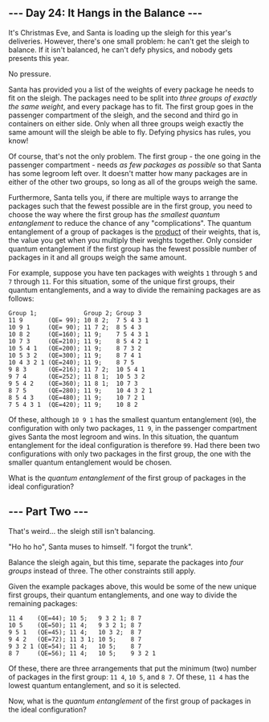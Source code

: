 ## --- Day 24: It Hangs in the Balance --- ##

It's Christmas Eve, and Santa is loading up the sleigh for this year's
deliveries. However, there's one small problem: he can't get the sleigh
to balance. If it isn't balanced, he can't defy physics, and nobody
gets presents this year.

No pressure.

Santa has provided you a list of the weights of every package he needs
to fit on the sleigh. The packages need to be split into *three groups
of exactly the same weight*, and every package has to fit. The first
group goes in the passenger compartment of the sleigh, and the second
and third go in containers on either side. Only when all three groups
weigh exactly the same amount will the sleigh be able to fly. Defying
physics has rules, you know!

Of course, that's not the only problem. The first group - the one going
in the passenger compartment - needs *as few packages as possible* so
that Santa has some legroom left over. It doesn't matter how many
packages are in either of the other two groups, so long as all of the
groups weigh the same.

Furthermore, Santa tells you, if there are multiple ways to arrange the
packages such that the fewest possible are in the first group, you need
to choose the way where the first group has *the smallest quantum
entanglement* to reduce the chance of any "complications". The quantum
entanglement of a group of packages is the [product](https://en.wikipedia.org/wiki/Product_%28mathematics%29)
of their weights, that is, the value you get when you multiply their
weights together. Only consider quantum entanglement if the first group
has the fewest possible number of packages in it and all groups weigh
the same amount.

For example, suppose you have ten packages with weights `1` through `5`
and `7` through `11`. For this situation, some of the unique first
groups, their quantum entanglements, and a way to divide the remaining
packages are as follows:

    Group 1;             Group 2; Group 3
    11 9       (QE= 99); 10 8 2;  7 5 4 3 1
    10 9 1     (QE= 90); 11 7 2;  8 5 4 3
    10 8 2     (QE=160); 11 9;    7 5 4 3 1
    10 7 3     (QE=210); 11 9;    8 5 4 2 1
    10 5 4 1   (QE=200); 11 9;    8 7 3 2
    10 5 3 2   (QE=300); 11 9;    8 7 4 1
    10 4 3 2 1 (QE=240); 11 9;    8 7 5
    9 8 3      (QE=216); 11 7 2;  10 5 4 1
    9 7 4      (QE=252); 11 8 1;  10 5 3 2
    9 5 4 2    (QE=360); 11 8 1;  10 7 3
    8 7 5      (QE=280); 11 9;    10 4 3 2 1
    8 5 4 3    (QE=480); 11 9;    10 7 2 1
    7 5 4 3 1  (QE=420); 11 9;    10 8 2

Of these, although `10 9 1` has the smallest quantum entanglement (`90`),
the configuration with only two packages, `11 9`, in the passenger
compartment gives Santa the most legroom and wins. In this situation,
the quantum entanglement for the ideal configuration is therefore `99`.
Had there been two configurations with only two packages in the first
group, the one with the smaller quantum entanglement would be chosen.

What is the *quantum entanglement* of the first group of packages in
the ideal configuration?

## --- Part Two --- ##

That's weird... the sleigh still isn't balancing.

"Ho ho ho", Santa muses to himself. "I forgot the trunk".

Balance the sleigh again, but this time, separate the packages into *four
groups* instead of three. The other constraints still apply.

Given the example packages above, this would be some of the new unique
first groups, their quantum entanglements, and one way to divide the
remaining packages:

    11 4    (QE=44); 10 5;   9 3 2 1; 8 7
    10 5    (QE=50); 11 4;   9 3 2 1; 8 7
    9 5 1   (QE=45); 11 4;   10 3 2;  8 7
    9 4 2   (QE=72); 11 3 1; 10 5;    8 7
    9 3 2 1 (QE=54); 11 4;   10 5;    8 7
    8 7     (QE=56); 11 4;   10 5;    9 3 2 1

Of these, there are three arrangements that put the minimum (two)
number of packages in the first group: `11 4`, `10 5`, and `8 7`. Of
these, `11 4` has the lowest quantum entanglement, and so it is
selected.

Now, what is the *quantum entanglement* of the first group of packages
in the ideal configuration?
